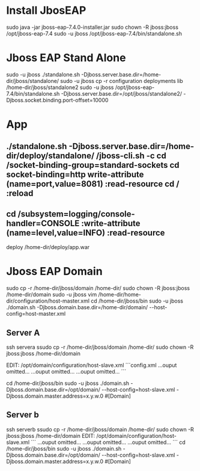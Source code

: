 # Install JbosEAP
sudo java -jar jboss-eap-7.4.0-installer.jar
sudo chown -R jboss:jboss /opt/jboss-eap-7.4
sudo -u jboss /opt/jboss-eap-7.4/bin/standalone.sh


# Jboss EAP Stand Alone

sudo -u jboss  ./standalone.sh -Djboss.server.base.dir=/home-dir/jboss/standalone/
sudo -u jboss  cp -r configuration deployments lib /home-dir/jboss/standalone2
sudo -u jboss /opt/jboss-eap-7.4/bin/standalone.sh -Djboss.server.base.dir=/opt/jboss/standalone2/ -Djboss.socket.binding.port-offset=10000

# App

./standalone.sh -Djboss.server.base.dir=/home-dir/deploy/standalone/
/jboss-cli.sh -c
cd /socket-binding-group=standard-sockets
cd socket-binding=http
write-attribute (name=port,value=8081)
:read-resource
cd /
:reload
-----
cd /subsystem=logging/console-handler=CONSOLE
:write-attribute (name=level,value=INFO)
:read-resource
---

deploy /home-dir/deploy/app.war

# Jboss EAP Domain

sudo cp -r /home-dir/jboss/domain /home-dir/
sudo chown -R jboss:jboss /home-dir/domain
sudo -u jboss vim /home-dir/home-dir/configuration/host-master.xml
cd /home-dir/jboss/bin
sudo -u jboss ./domain.sh -Djboss.domain.base.dir=/home-dir/domain/ --host-config=host-master.xml

## Server A
ssh servera
ssudo cp -r /home-dir/jboss/domain /home-dir/
sudo chown -R jboss:jboss /home-dir/domain

EDIT: /opt/domain/configuration/host-slave.xml
´´´config.xml
<host name="servera" xmlns="urn:jboss:domain:16.0">
<host name="servera"  xmlns="urn:jboss:domain:16.0">
...ouput omitted...
    <management>
        <security-realms>
            <security-realm name="ManagementRealm">
                <server-identities>
                    <secret value="cmVkaGF0MTIz"/>
                </server-identities>
...ouput omitted...
<interface name="public">
   <inet-address value="${jboss.bind.address:x.y.w.1}"/>
</interface>
...ouput omitted...
<interface name="management">
   <inet-address value="${jboss.bind.address.management:x.y.w.1}"/>
</interface>
´´´

cd /home-dir/jboss/bin
sudo -u jboss ./domain.sh -Djboss.domain.base.dir=/opt/domain/ --host-config=host-slave.xml -Djboss.domain.master.address=x.y.w.0 #[Domain]


## Server b
ssh serverb
ssudo cp -r /home-dir/jboss/domain /home-dir/
sudo chown -R jboss:jboss /home-dir/domain
EDIT: /opt/domain/configuration/host-slave.xml
´´´
<host name="serverb" xmlns="urn:jboss:domain:16.0">
<host name="serverb"  xmlns="urn:jboss:domain:16.0">
...ouput omitted...
    <management>
        <security-realms>
            <security-realm name="ManagementRealm">
                <server-identities>
                    <secret value="cmVkaGF0MTIz"/>
                </server-identities>
...ouput omitted...
<interface name="public">
   <inet-address value="${jboss.bind.address:x.y.w.2}"/>
</interface>
...ouput omitted...
<interface name="management">
   <inet-address value="${jboss.bind.address.management:x.y.w.2}"/>
</interface>
´´´
cd /home-dir/jboss/bin
sudo -u jboss ./domain.sh -Djboss.domain.base.dir=/opt/domain/ --host-config=host-slave.xml -Djboss.domain.master.address=x.y.w.0 #[Domain]
